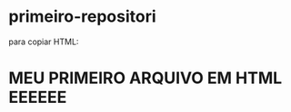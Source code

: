 # primeiro-repositori
para copiar HTML:


<html>
  
  <h1> MEU PRIMEIRO ARQUIVO EM HTML EEEEEE</h1>
</html>
